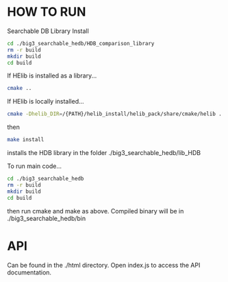 # HOW TO RUN

Searchable DB Library Install
```bash
cd ./big3_searchable_hedb/HDB_comparison_library
rm -r build
mkdir build
cd build
```
If HElib is installed as a library...
```bash
cmake ..
```
If HElib is locally installed...
```bash
cmake -Dhelib_DIR=/{PATH}/helib_install/helib_pack/share/cmake/helib ..
```
then
```bash
make install
```
installs the HDB library in the folder ./big3_searchable_hedb/lib_HDB

To run main code...
```bash
cd ./big3_searchable_hedb
rm -r build
mkdir build
cd build
```
then run cmake and make as above. Compiled binary will be in ./big3_searchable_hedb/bin

# API
Can be found in the ./html directory. Open index.js to access the API documentation.